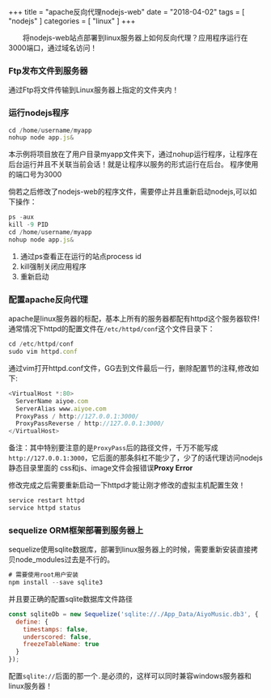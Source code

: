 +++
title = "apache反向代理nodejs-web"
date = "2018-04-02"
tags = [ "nodejs" ]
categories = [ "linux" ]
+++

　　将nodejs-web站点部署到linux服务器上如何反向代理？应用程序运行在3000端口，通过域名访问！
<!--more-->
### Ftp发布文件到服务器

通过Ftp将文件传输到Linux服务器上指定的文件夹内！

### 运行nodejs程序

```js
cd /home/username/myapp
nohup node app.js&
```
本示例将项目放在了用户目录myapp文件夹下，通过nohup运行程序，让程序在后台运行并且不关联当前会话！就是让程序以服务的形式运行在后台。
程序使用的端口号为3000

倘若之后修改了nodejs-web的程序文件，需要停止并且重新启动nodejs,可以如下操作：
```js
ps -aux
kill -9 PID
cd /home/username/myapp
nohup node app.js&
```
1. 通过ps查看正在运行的站点process id
2. kill强制关闭应用程序
3. 重新启动

### 配置apache反向代理

apache是linux服务器的标配，基本上所有的服务器都配有httpd这个服务器软件!通常情况下httpd的配置文件在`/etc/httpd/conf`这个文件目录下：

```js
cd /etc/httpd/conf
sudo vim httpd.conf
```
通过vim打开httpd.conf文件，GG去到文件最后一行，删除<VirtualHost>配置节的注释,修改如下:
```js
<VirtualHost *:80>
  ServerName aiyoe.com
  ServerAlias www.aiyoe.com
  ProxyPass / http://127.0.0.1:3000/
  ProxyPassReverse / http://127.0.0.1:3000/
</VirtualHost>
```
备注：其中特别要注意的是`ProxyPass`后的路径文件，千万不能写成`http://127.0.0.1:3000`，它后面的那条斜杠不能少了，少了的话代理访问nodejs静态目录里面的
css和js、image文件会报错误**Proxy Error**
  
修改完成之后需要重新启动一下httpd才能让刚才修改的虚拟主机配置生效！
```js
service restart httpd
service httpd status
```

### sequelize ORM框架部署到服务器上
sequelize使用sqlite数据库，部署到linux服务器上的时候，需要重新安装直接拷贝node_modules过去是不行的。
```js
# 需要使用root用户安装
npm install --save sqlite3
```
并且要正确的配置sqlite数据库文件路径
```js
const sqliteDb = new Sequelize('sqlite://./App_Data/AiyoMusic.db3', {
  define: {
    timestamps: false,
    underscored: false,
    freezeTableName: true
  }
});
```
配置`sqlite://`后面的那一个`.`是必须的，这样可以同时兼容windows服务器和linux服务器！
